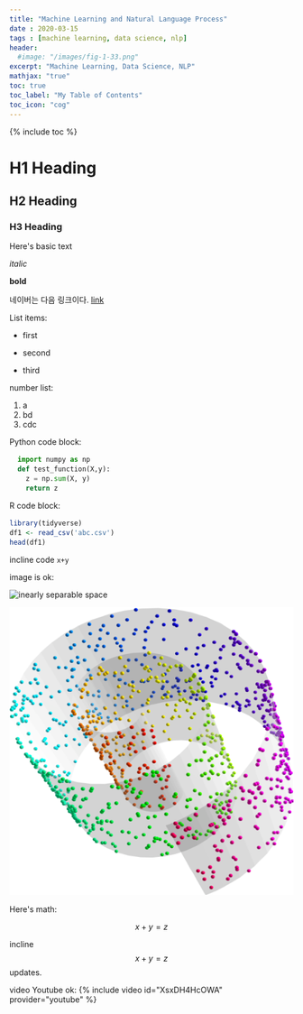 ```yaml
---
title: "Machine Learning and Natural Language Process"
date : 2020-03-15
tags : [machine learning, data science, nlp]
header:
  #image: "/images/fig-1-33.png"
excerpt: "Machine Learning, Data Science, NLP"
mathjax: "true"
toc: true
toc_label: "My Table of Contents"
toc_icon: "cog"
---
```

{% include toc %}

# H1 Heading

## H2 Heading

### H3 Heading

Here's basic text

*italic*

**bold**

네이버는 다음 링크이다. [link](https://naver.com)

List items:
* first
+ second
- third

number list:
1. a
2. bd
3. cdc

Python code block:
```python
  import numpy as np
  def test_function(X,y):
    z = np.sum(X, y)
    return z
```

R code block:
```r
library(tidyverse)
df1 <- read_csv('abc.csv')
head(df1)
```

incline code `x+y`

image is ok:  

<img src="{{ site.url }}{{ site.baseurl }}/images/fig-3-21.png" alt="inearly separable space">


![alt](/images/06-02-04.png)

Here's math:

$$x+y = z$$

incline $$x+y=z$$ updates.

video Youtube ok:
{% include video id="XsxDH4HcOWA" provider="youtube" %}
